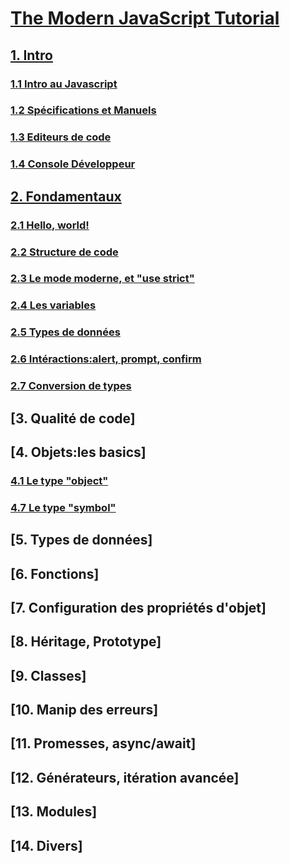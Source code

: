 # [The Modern JavaScript Tutorial](https://javascript.info/)

## [1. Intro](https://github.com/NeoBahamut/docs-public/blob/master/javascript/01-Javascript-Moderne(tuto)/1-Introduction.md)

### [1.1 Intro au Javascript](https://github.com/NeoBahamut/docs-public/blob/master/javascript/01-Javascript-Moderne(tuto)/1.1-Intro_au_Javascript.md)

### [1.2 Spécifications et Manuels](https://github.com/NeoBahamut/docs-public/blob/master/javascript/01-Javascript-Moderne(tuto)/1.2-Specifications_et_Manuels.md)

### [1.3 Editeurs de code](https://github.com/NeoBahamut/docs-public/blob/master/javascript/01-Javascript-Moderne(tuto)/1.3-Editeurs_de_code.md)

### [1.4 Console Développeur](https://github.com/NeoBahamut/docs-public/blob/master/javascript/01-Javascript-Moderne(tuto)/1.4-Console_Developpeur.md)

## [2. Fondamentaux](https://github.com/NeoBahamut/docs-public/blob/master/javascript/01-Javascript-Moderne(tuto)/2-Fondamentaux.md)

### [2.1 Hello, world!](https://github.com/NeoBahamut/docs-public/blob/master/javascript/01-Javascript-Moderne(tuto)/2.1-Hello_world.md)

### [2.2 Structure de code](https://github.com/NeoBahamut/docs-public/blob/master/javascript/01-Javascript-Moderne(tuto)/2.2-Structure_de_code.md)

### [2.3 Le mode moderne, et "use strict"](https://github.com/NeoBahamut/docs-public/blob/master/javascript/01-Javascript-Moderne(tuto)/2.3-Strict-mode.md)

### [2.4 Les variables](https://github.com/NeoBahamut/docs-public/blob/master/javascript/01-Javascript-Moderne(tuto)/2.4-Variables.md)

### [2.5 Types de données](https://github.com/NeoBahamut/docs-public/blob/master/javascript/01-Javascript-Moderne(tuto)/2.5-Types_de_donnees.md)

### [2.6 Intéractions:alert, prompt, confirm](https://github.com/NeoBahamut/docs-public/blob/master/javascript/01-Javascript-Moderne(tuto)/2.6-Interactions_utilisateur.md)

### [2.7 Conversion de types](https://github.com/NeoBahamut/docs-public/blob/master/javascript/01-Javascript-Moderne(tuto)/2.7-Conversions_de_types.md)

## [3. Qualité de code]

## [4. Objets:les basics]

### [4.1 Le type "object"](https://github.com/NeoBahamut/docs-public/blob/master/javascript/01-Javascript-Moderne(tuto)/4.1-Type_object.md)

### [4.7 Le type "symbol"](https://github.com/NeoBahamut/docs-public/blob/master/javascript/01-Javascript-Moderne(tuto)/4.7-Type_symbol.md)

## [5. Types de données]

## [6. Fonctions]

## [7. Configuration des propriétés d'objet]

## [8. Héritage, Prototype]

## [9. Classes]

## [10. Manip des erreurs]

## [11. Promesses, async/await]

## [12. Générateurs, itération avancée]

## [13. Modules]

## [14. Divers]
